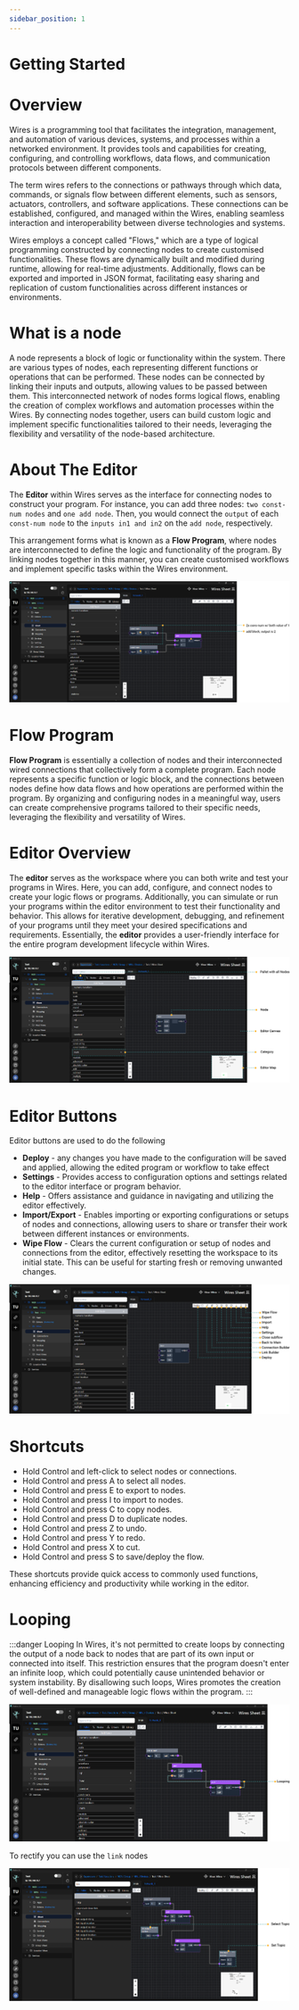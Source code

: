 ```yaml
---
sidebar_position: 1
---
```


# Getting Started

# Overview

Wires is a programming tool that facilitates the integration, management, and automation of various devices, systems, and processes within a networked environment. It provides tools and capabilities for creating, configuring, and controlling workflows, data flows, and communication protocols between different components.

The term wires refers to the connections or pathways through which data, commands, or signals flow between different elements, such as sensors, actuators, controllers, and software applications. These connections can be established, configured, and managed within the Wires, enabling seamless interaction and interoperability between diverse technologies and systems.

Wires employs a concept called "Flows," which are a type of logical programming constructed by connecting nodes to create customised functionalities. These flows are dynamically built and modified during runtime, allowing for real-time adjustments. Additionally, flows can be exported and imported in JSON format, facilitating easy sharing and replication of custom functionalities across different instances or environments.

# What is a node

A node represents a block of logic or functionality within the system. There are various types of nodes, each representing different functions or operations that can be performed. These nodes can be connected by linking their inputs and outputs, allowing values to be passed between them. This interconnected network of nodes forms logical flows, enabling the creation of complex workflows and automation processes within the Wires. By connecting nodes together, users can build custom logic and implement specific functionalities tailored to their needs, leveraging the flexibility and versatility of the node-based architecture.

# About The Editor

The **Editor** within Wires serves as the interface for connecting nodes to construct your program. For instance, you can add three nodes: `two const-num nodes` and `one add node`. Then, you would connect the `output` of each `const-num node` to the `inputs in1 and in2` on the `add node`, respectively.

This arrangement forms what is known as a **Flow Program**, where nodes are interconnected to define the logic and functionality of the program. By linking nodes together in this manner, you can create customised workflows and implement specific tasks within the Wires environment.

![max800px](img/simple-example.png)

# Flow Program

**Flow Program** is essentially a collection of nodes and their interconnected wired connections that collectively form a complete program. Each node represents a specific function or logic block, and the connections between nodes define how data flows and how operations are performed within the program. By organizing and configuring nodes in a meaningful way, users can create comprehensive programs tailored to their specific needs, leveraging the flexibility and versatility of Wires.

# Editor Overview

The **editor** serves as the workspace where you can both write and test your programs in Wires. Here, you can add, configure, and connect nodes to create your logic flows or programs. Additionally, you can simulate or run your programs within the editor environment to test their functionality and behavior. This allows for iterative development, debugging, and refinement of your programs until they meet your desired specifications and requirements. Essentially, the **editor** provides a user-friendly interface for the entire program development lifecycle within Wires.

![max800px](img/overview.png)

# Editor Buttons

Editor buttons are used to do the following
* **Deploy** - any changes you have made to the configuration will be saved and applied, allowing the edited program or workflow to take effect
* **Settings** - Provides access to configuration options and settings related to the editor interface or program behavior.
* **Help** - Offers assistance and guidance in navigating and utilizing the editor effectively.
* **Import/Export** -  Enables importing or exporting configurations or setups of nodes and connections, allowing users to share or transfer their work between different instances or environments.
* **Wipe Flow** - Clears the current configuration or setup of nodes and connections from the editor, effectively resetting the workspace to its initial state. This can be useful for starting fresh or removing unwanted changes.

![max800px](img/editor-buttons.png)

# Shortcuts

- Hold Control and left-click to select nodes or connections.
- Hold Control and press A to select all nodes.
- Hold Control and press E to export to nodes.
- Hold Control and press I to import to nodes.
- Hold Control and press C to copy nodes.
- Hold Control and press D to duplicate nodes.
- Hold Control and press Z to undo.
- Hold Control and press Y to redo.
- Hold Control and press X to cut.
- Hold Control and press S to save/deploy the flow.

These shortcuts provide quick access to commonly used functions, enhancing efficiency and productivity while working in the editor.

# Looping

:::danger Looping
In Wires, it's not permitted to create loops by connecting the output of a node back to nodes that are part of its own input or connected into itself. This restriction ensures that the program doesn't enter an infinite loop, which could potentially cause unintended behavior or system instability. By disallowing such loops, Wires promotes the creation of well-defined and manageable logic flows within the program.
:::

![looping.png](img/looping.png)

To rectify you can use the `link` nodes

![link-topics.png](img/link-topics.png)
